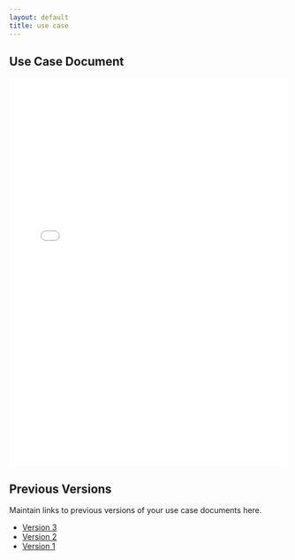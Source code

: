 ```yaml
---
layout: default
title: use case
---
```


## Use Case Document

<iframe src="files/OEUseCaseTemplatePDF.pdf" style="width: 100%;height: 700px;border: none;"></iframe>

## Previous Versions

<p class="message-highlight">Maintain links to previous versions of your use case documents here.</p>

*   [Version 3](files/OEUseCaseTemplatePDF.pdf)
*   [Version 2](files/OEUseCaseTemplatePDF.pdf)
*   [Version 1](files/OEUseCaseTemplatePDF.pdf)
